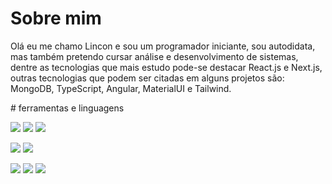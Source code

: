 # Sobre mim

Olá eu me chamo Lincon e sou um programador iniciante, sou autodidata, mas também pretendo cursar análise e desenvolvimento de sistemas, dentre as tecnologias que mais estudo pode-se destacar React.js e Next.js, outras tecnologias que podem ser citadas em alguns projetos são: MongoDB, TypeScript, Angular, MaterialUI e Tailwind.
<tr style="margin-bottom:1px solid">
  # ferramentas e linguagens
  
  <a><img src='https://img.shields.io/badge/code-html-green' /></a> 
  <a><img src='https://img.shields.io/badge/code-css-green' /></a> 
  <a><img src='https://img.shields.io/badge/code-javaScript-green' /> </a>
  
  <a><img src='https://img.shields.io/badge/framework-reactJs-orange' /></a>
  <a><img src='https://img.shields.io/badge/framework-NesxJs-orange' /></a>
  
  <a><img src='https://img.shields.io/badge/library-tailwind-blue' /> </a>
  <a><img src='https://img.shields.io/badge/library-styledComponents-blue' /> </a>
  <a><img src='https://img.shields.io/badge/library-materialUI-blue' /> </a>
